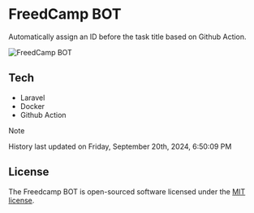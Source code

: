 # FreedCamp BOT

Automatically assign an ID before the task title based on Github Action.

![FreedCamp BOT](https://repository-images.githubusercontent.com/737932867/7d34798b-2680-471c-b089-a78a718d3d6a)

## Tech

- Laravel
- Docker
- Github Action

> [!NOTE]  
> History last updated on Friday, September 20th, 2024, 6:50:09 PM

## License

The Freedcamp BOT is open-sourced software licensed under the [MIT license](https://opensource.org/licenses/MIT).
